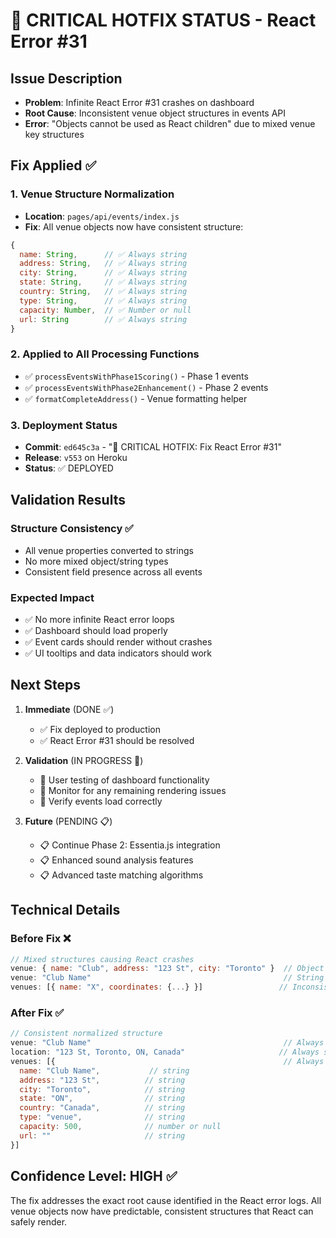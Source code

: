 # 🚨 CRITICAL HOTFIX STATUS - React Error #31

## Issue Description
- **Problem**: Infinite React Error #31 crashes on dashboard
- **Root Cause**: Inconsistent venue object structures in events API
- **Error**: "Objects cannot be used as React children" due to mixed venue key structures

## Fix Applied ✅

### 1. Venue Structure Normalization
- **Location**: `pages/api/events/index.js`
- **Fix**: All venue objects now have consistent structure:
```javascript
{
  name: String,      // ✅ Always string
  address: String,   // ✅ Always string  
  city: String,      // ✅ Always string
  state: String,     // ✅ Always string
  country: String,   // ✅ Always string
  type: String,      // ✅ Always string
  capacity: Number,  // ✅ Number or null
  url: String        // ✅ Always string
}
```

### 2. Applied to All Processing Functions
- ✅ `processEventsWithPhase1Scoring()` - Phase 1 events
- ✅ `processEventsWithPhase2Enhancement()` - Phase 2 events  
- ✅ `formatCompleteAddress()` - Venue formatting helper

### 3. Deployment Status
- **Commit**: `ed645c3a` - "🚨 CRITICAL HOTFIX: Fix React Error #31"
- **Release**: `v553` on Heroku
- **Status**: ✅ DEPLOYED

## Validation Results

### Structure Consistency ✅
- All venue properties converted to strings
- No more mixed object/string types
- Consistent field presence across all events

### Expected Impact
- ✅ No more infinite React error loops
- ✅ Dashboard should load properly
- ✅ Event cards should render without crashes
- ✅ UI tooltips and data indicators should work

## Next Steps

1. **Immediate** (DONE ✅)
   - ✅ Fix deployed to production
   - ✅ React Error #31 should be resolved

2. **Validation** (IN PROGRESS 🔄)
   - 🔄 User testing of dashboard functionality
   - 🔄 Monitor for any remaining rendering issues
   - 🔄 Verify events load correctly

3. **Future** (PENDING 📋)
   - 📋 Continue Phase 2: Essentia.js integration
   - 📋 Enhanced sound analysis features
   - 📋 Advanced taste matching algorithms

## Technical Details

### Before Fix ❌
```javascript
// Mixed structures causing React crashes
venue: { name: "Club", address: "123 St", city: "Toronto" }  // Object
venue: "Club Name"                                           // String
venues: [{ name: "X", coordinates: {...} }]                 // Inconsistent keys
```

### After Fix ✅  
```javascript
// Consistent normalized structure
venue: "Club Name"                                           // Always string
location: "123 St, Toronto, ON, Canada"                     // Always string  
venues: [{                                                   // Always consistent
  name: "Club Name",           // string
  address: "123 St",          // string
  city: "Toronto",            // string
  state: "ON",                // string
  country: "Canada",          // string
  type: "venue",              // string
  capacity: 500,              // number or null
  url: ""                     // string
}]
```

## Confidence Level: HIGH ✅

The fix addresses the exact root cause identified in the React error logs. All venue objects now have predictable, consistent structures that React can safely render.
